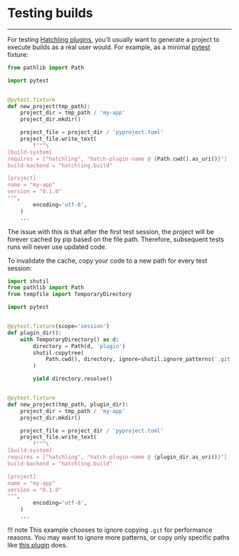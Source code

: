 # Testing builds

-----

For testing [Hatchling plugins](../../plugins/about.md#hatchling), you'll usually want to generate a project to execute builds as a real user would. For example, as a minimal [pytest](https://github.com/pytest-dev/pytest) fixture:

```python
from pathlib import Path

import pytest


@pytest.fixture
def new_project(tmp_path):
    project_dir = tmp_path / 'my-app'
    project_dir.mkdir()

    project_file = project_dir / 'pyproject.toml'
    project_file.write_text(
        f"""\
[build-system]
requires = ["hatchling", "hatch-plugin-name @ {Path.cwd().as_uri()}"]
build-backend = "hatchling.build"

[project]
name = "my-app"
version = "0.1.0"
""",
        encoding='utf-8',
    )
    ...
```

The issue with this is that after the first test session, the project will be forever cached by pip based on the file path. Therefore, subsequent tests runs will never use updated code.

To invalidate the cache, copy your code to a new path for every test session:

```python
import shutil
from pathlib import Path
from tempfile import TemporaryDirectory

import pytest


@pytest.fixture(scope='session')
def plugin_dir():
    with TemporaryDirectory() as d:
        directory = Path(d, 'plugin')
        shutil.copytree(
            Path.cwd(), directory, ignore=shutil.ignore_patterns('.git')
        )

        yield directory.resolve()


@pytest.fixture
def new_project(tmp_path, plugin_dir):
    project_dir = tmp_path / 'my-app'
    project_dir.mkdir()

    project_file = project_dir / 'pyproject.toml'
    project_file.write_text(
        f"""\
[build-system]
requires = ["hatchling", "hatch-plugin-name @ {plugin_dir.as_uri()}"]
build-backend = "hatchling.build"

[project]
name = "my-app"
version = "0.1.0"
""",
        encoding='utf-8',
    )
    ...
```

!!! note
    This example chooses to ignore copying `.git` for performance reasons. You may want to ignore more patterns, or copy only specific paths like [this plugin](https://github.com/hynek/hatch-fancy-pypi-readme/blob/main/tests/conftest.py) does.
